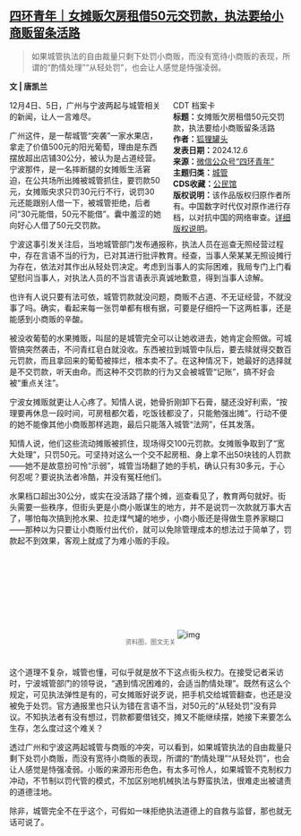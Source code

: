 <!--1733540140000-->
[四环青年｜女摊贩欠房租借50元交罚款，执法要给小商贩留条活路](https://chinadigitaltimes.net/chinese/713731.html)
------

<blockquote><p>如果城管执法的自由裁量只剩下处罚小商贩，而没有宽待小商贩的表现，所谓的“酌情处理”“从轻处罚”，也会让人感觉是恃强凌弱。</p></blockquote><p><strong>文 | 唐凯兰</strong></p><div style="width:42%;float:right;padding-left:20px"><div class="su-spoiler su-spoiler-style-fancy su-spoiler-icon-chevron-circle" data-scroll-offset="0" data-anchor-in-url="no"><div class="su-spoiler-title" tabindex="0" role="button"><span class="su-spoiler-icon"></span>CDT 档案卡</div><div class="su-spoiler-content su-u-clearfix su-u-trim"><strong>标题：</strong>女摊贩欠房租借50元交罚款，执法要给小商贩留条活路<br><strong>作者：</strong><a href="https://chinadigitaltimes.net/space/四环青年" target="_blank">狐狸罐头</a><br><strong>发表日期：</strong>2024.12.6<br><strong>来源：</strong><a href="https://web.archive.org/web/https://mp.weixin.qq.com/s/u1X8RolbaT2LGm_Jx3blLg" target="_blank">微信公众号“四环青年”</a><br><strong>主题归类：</strong><a href="https://chinadigitaltimes.net/space/城管" target="_blank">城管</a><br><strong>CDS收藏：</strong><a href="https://chinadigitaltimes.net/space/%E5%85%AC%E6%B0%91%E9%A6%86" target="_blank" rel="noopener">公民馆</a><br><strong>版权说明：</strong>该作品版权归原作者所有。中国数字时代仅对原作进行存档，以对抗中国的网络审查。<a href="https://chinadigitaltimes.net/chinese/copyright">详细版权说明</a>。</div></div></div><p>12月4日、5日，广州与宁波两起与城管相关的新闻，让人一言难尽。</p><p>广州这件，是一帮城管“突袭”一家水果店，拿走了价值500元的阳光葡萄，理由是东西摆放超出店铺30公分，被认为是占道经营。宁波那件，是一名摔断腿的女摊贩生活窘迫，在公共场所出摊被城管抓住，要罚款50元，女摊贩央求只罚30元行不行，说罚30元还能跟别人借一下，被城管拒绝，后者问“30元能借，50元不能借”。囊中羞涩的她向好心人借了50元交罚款。</p><p>宁波这事引发关注后，当地城管部门发布通报称，执法人员在巡查无照经营过程中，存在言语不当的行为，已对其进行批评教育。经查，当事人荣某某无照设摊行为存在，依法对其作出从轻处罚决定。考虑到当事人的实际困难，我局专门上门看望慰问当事人，对执法人员的不当言语表示真诚地歉意，得到当事人谅解。</p><p>也许有人说只要有法可依，城管罚款就没问题，商贩不占道、不无证经营，不就没事了吗。确实，看起来每一张罚单都有根有据，可要是仔细捋一下这两桩事，还是能感到小商贩的辛酸。</p><p>被没收葡萄的水果摊贩，叫屈的是城管完全可以让她收进去，她肯定会照做。可城管搞突然袭击，不问青红皂白就没收。东西被拉到城管中队后，要去赎就得交数百元罚款，而且拿回来的葡萄被摔烂，根本卖不了。在这种情况下，她最好的选择就是不交罚款，听天由命。而这种不交罚款的行为又会被城管“记账”，搞不好会被“重点关注”。</p><p>宁波女摊贩就更让人心疼了。知情人说，她骨折刚卸下石膏，腿还没好利索，“按理要再休息一段时间，可房租都欠着，吃饭钱都没了，只能勉强出摊”。行动不便的她不能像其他小商贩那样逃跑，最后只能落入城管“法网”，任其发落。</p><p>知情人说，他们这些流动摊贩被抓住，现场得交100元罚款。女摊贩争取到了“宽大处理”，只罚50元。可坚持对这么一个交不起房租、身上拿不出50块钱的人罚款——她不是故意扮可怜“示弱”，城管当场翻了她的手机，确认只有30多元，于心何忍呢？要说执法者冷酷，并没有冤枉他们。</p><p>水果档口超出30公分，或实在没活路了摆个摊，巡查看见了，教育两句就好。街头需要一些秩序，但街头更是小商小贩谋生的地方，并不是说罚一次款就万事大吉了，哪怕每次搞到抢水果、拉走煤气罐的地步，小商小贩还是得做生意养家糊口——那种以为只要让小商贩付出代价，就可以免除管理成本的想法过于简单了，罚款起不到效果，客观上就成了为难小贩的手段。</p><p><img decoding="async" src="data:image/svg+xml,%3Csvg%20xmlns='http://www.w3.org/2000/svg'%20viewBox='0%200%200%200'%3E%3C/svg%3E" alt="img" data-lazy-src="https://chinadigitaltimes.net/chinese/files/2024/12/post-713731-6753b8c1c0330."><noscript><img decoding="async" src="https://chinadigitaltimes.net/chinese/files/2024/12/post-713731-6753b8c1c0330." alt="img"></noscript></p><span style="font-size: 0.8em;color: #666;display: block;text-align: center;margin-bottom:32px; margin-top: -20px;line-height:22px;">资料图，图文无关</span><p>这个道理不复杂，城管也懂，可似乎就是放不下这点街头权力。在接受记者采访时，宁波城管部门的领导说，“遇到情况困难的，会适当酌情处理”。既然有这么个规定，可见执法弹性是有的，可女摊贩好说歹说，把手机交给城管翻查，也还是没被免于处罚。官方通报里也只认为错在言语不当，对50元的“从轻处罚”没有异议。不知执法者有没有想过，罚款都要借钱交，摊又不能继续摆，她接下来要怎么生存，怎么度过这个难关？</p><p>透过广州和宁波这两起城管与商贩的冲突，可以看到，如果城管执法的自由裁量只剩下处罚小商贩，而没有宽待小商贩的表现，所谓的“酌情处理”“从轻处罚”，也会让人感觉是恃强凌弱。小贩的来源形形色色，有太多可怜人，如果城管不克制权力冲动，不节制以罚代管的模式，不加区别地机械执法与野蛮执法，很难走出被谴责的道德洼地。</p><p>除非，城管完全不在乎这个，可假如一味拒绝执法道德上的自救与监督，那也就无话可说了。</p><div class="addtoany_share_save_container addtoany_content addtoany_content_bottom"><div class="a2a_kit a2a_kit_size_32 addtoany_list" data-a2a-url="https://chinadigitaltimes.net/chinese/713731.html" data-a2a-title="四环青年｜女摊贩欠房租借50元交罚款，执法要给小商贩留条活路"><a class="a2a_button_facebook" href="https://www.addtoany.com/add_to/facebook?linkurl=https%3A%2F%2Fchinadigitaltimes.net%2Fchinese%2F713731.html&amp;linkname=%E5%9B%9B%E7%8E%AF%E9%9D%92%E5%B9%B4%EF%BD%9C%E5%A5%B3%E6%91%8A%E8%B4%A9%E6%AC%A0%E6%88%BF%E7%A7%9F%E5%80%9F50%E5%85%83%E4%BA%A4%E7%BD%9A%E6%AC%BE%EF%BC%8C%E6%89%A7%E6%B3%95%E8%A6%81%E7%BB%99%E5%B0%8F%E5%95%86%E8%B4%A9%E7%95%99%E6%9D%A1%E6%B4%BB%E8%B7%AF" title="Facebook" rel="nofollow noopener" target="_blank"></a><a class="a2a_button_twitter" href="https://www.addtoany.com/add_to/twitter?linkurl=https%3A%2F%2Fchinadigitaltimes.net%2Fchinese%2F713731.html&amp;linkname=%E5%9B%9B%E7%8E%AF%E9%9D%92%E5%B9%B4%EF%BD%9C%E5%A5%B3%E6%91%8A%E8%B4%A9%E6%AC%A0%E6%88%BF%E7%A7%9F%E5%80%9F50%E5%85%83%E4%BA%A4%E7%BD%9A%E6%AC%BE%EF%BC%8C%E6%89%A7%E6%B3%95%E8%A6%81%E7%BB%99%E5%B0%8F%E5%95%86%E8%B4%A9%E7%95%99%E6%9D%A1%E6%B4%BB%E8%B7%AF" title="Twitter" rel="nofollow noopener" target="_blank"></a><a class="a2a_button_telegram" href="https://www.addtoany.com/add_to/telegram?linkurl=https%3A%2F%2Fchinadigitaltimes.net%2Fchinese%2F713731.html&amp;linkname=%E5%9B%9B%E7%8E%AF%E9%9D%92%E5%B9%B4%EF%BD%9C%E5%A5%B3%E6%91%8A%E8%B4%A9%E6%AC%A0%E6%88%BF%E7%A7%9F%E5%80%9F50%E5%85%83%E4%BA%A4%E7%BD%9A%E6%AC%BE%EF%BC%8C%E6%89%A7%E6%B3%95%E8%A6%81%E7%BB%99%E5%B0%8F%E5%95%86%E8%B4%A9%E7%95%99%E6%9D%A1%E6%B4%BB%E8%B7%AF" title="Telegram" rel="nofollow noopener" target="_blank"></a><a class="a2a_button_reddit" href="https://www.addtoany.com/add_to/reddit?linkurl=https%3A%2F%2Fchinadigitaltimes.net%2Fchinese%2F713731.html&amp;linkname=%E5%9B%9B%E7%8E%AF%E9%9D%92%E5%B9%B4%EF%BD%9C%E5%A5%B3%E6%91%8A%E8%B4%A9%E6%AC%A0%E6%88%BF%E7%A7%9F%E5%80%9F50%E5%85%83%E4%BA%A4%E7%BD%9A%E6%AC%BE%EF%BC%8C%E6%89%A7%E6%B3%95%E8%A6%81%E7%BB%99%E5%B0%8F%E5%95%86%E8%B4%A9%E7%95%99%E6%9D%A1%E6%B4%BB%E8%B7%AF" title="Reddit" rel="nofollow noopener" target="_blank"></a><a class="a2a_button_whatsapp" href="https://www.addtoany.com/add_to/whatsapp?linkurl=https%3A%2F%2Fchinadigitaltimes.net%2Fchinese%2F713731.html&amp;linkname=%E5%9B%9B%E7%8E%AF%E9%9D%92%E5%B9%B4%EF%BD%9C%E5%A5%B3%E6%91%8A%E8%B4%A9%E6%AC%A0%E6%88%BF%E7%A7%9F%E5%80%9F50%E5%85%83%E4%BA%A4%E7%BD%9A%E6%AC%BE%EF%BC%8C%E6%89%A7%E6%B3%95%E8%A6%81%E7%BB%99%E5%B0%8F%E5%95%86%E8%B4%A9%E7%95%99%E6%9D%A1%E6%B4%BB%E8%B7%AF" title="WhatsApp" rel="nofollow noopener" target="_blank"></a><a class="a2a_button_email" href="https://www.addtoany.com/add_to/email?linkurl=https%3A%2F%2Fchinadigitaltimes.net%2Fchinese%2F713731.html&amp;linkname=%E5%9B%9B%E7%8E%AF%E9%9D%92%E5%B9%B4%EF%BD%9C%E5%A5%B3%E6%91%8A%E8%B4%A9%E6%AC%A0%E6%88%BF%E7%A7%9F%E5%80%9F50%E5%85%83%E4%BA%A4%E7%BD%9A%E6%AC%BE%EF%BC%8C%E6%89%A7%E6%B3%95%E8%A6%81%E7%BB%99%E5%B0%8F%E5%95%86%E8%B4%A9%E7%95%99%E6%9D%A1%E6%B4%BB%E8%B7%AF" title="Email" rel="nofollow noopener" target="_blank"></a><a class="a2a_button_copy_link" href="https://www.addtoany.com/add_to/copy_link?linkurl=https%3A%2F%2Fchinadigitaltimes.net%2Fchinese%2F713731.html&amp;linkname=%E5%9B%9B%E7%8E%AF%E9%9D%92%E5%B9%B4%EF%BD%9C%E5%A5%B3%E6%91%8A%E8%B4%A9%E6%AC%A0%E6%88%BF%E7%A7%9F%E5%80%9F50%E5%85%83%E4%BA%A4%E7%BD%9A%E6%AC%BE%EF%BC%8C%E6%89%A7%E6%B3%95%E8%A6%81%E7%BB%99%E5%B0%8F%E5%95%86%E8%B4%A9%E7%95%99%E6%9D%A1%E6%B4%BB%E8%B7%AF" title="Copy Link" rel="nofollow noopener" target="_blank"></a><a class="a2a_dd addtoany_share_save addtoany_share" href="https://www.addtoany.com/share"></a></div></div>
